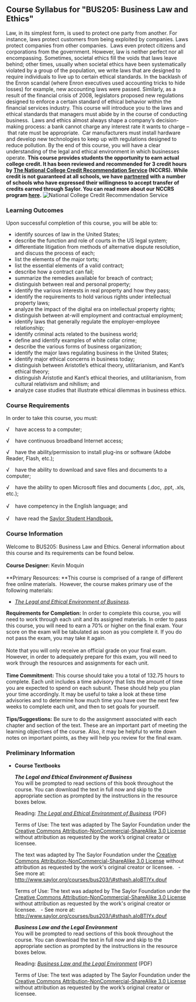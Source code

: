 Course Syllabus for "BUS205: Business Law and Ethics"
-----------------------------------------------------

Law, in its simplest form, is used to protect one party from another.
For instance, laws protect customers from being exploited by companies.
Laws protect companies from other companies.  Laws even protect citizens
and corporations from the government. However, law is neither perfect
nor all encompassing. Sometimes, societal ethics fill the voids that
laws leave behind; other times, usually when societal ethics have been
systematically violated by a group of the population, we write laws that
are designed to require individuals to live up to certain ethical
standards. In the backlash of the Enron scandal (where Enron executives
used accounting tricks to hide losses) for example, new accounting laws
were passed. Similarly, as a result of the financial crisis of 2008,
legislators proposed new regulations designed to enforce a certain
standard of ethical behavior within the financial services industry.
This course will introduce you to the laws and ethical standards that
managers must abide by in the course of conducting business.  Laws and
ethics almost always shape a company’s decision-making process: a bank
cannot charge any interest rate it wants to charge – that rate must be
appropriate.  Car manufacturers must install hardware and develop new
technologies to keep up with regulations designed to reduce pollution.
By the end of this course, you will have a clear understanding of the
legal and ethical environment in which businesses operate. **This course
provides students the opportunity to earn actual college credit. It has
been reviewed and recommended for 3 credit hours by [The National
College Credit Recommendation Service](http://www.nationalccrs.org/)
(NCCRS). While credit is not guaranteed at all schools, we have
[partnered](http://www.saylor.org/partner-schools/) with a number of
schools who have expressed their willingness to accept transfer of
credits earned through Saylor. You can read more about our NCCRS program
[here](http://www.saylor.org/student-credit-pathways/nccrs/).**
![National College Credit Recommendation
Service](http://www.saylor.org/site/wp-content/uploads/2012/12/NCCRS_Logo.png "National College Credit Recommendation Service")

### Learning Outcomes

Upon successful completion of this course, you will be able to:  

-   <span dir="LTR">identify sources of law in the United States;</span>
-   <span dir="LTR">describe the function and role of courts in the US
    legal system;</span>
-   <span dir="LTR">differentiate litigation from methods of alternative
    dispute resolution, and discuss the process of each;</span>
-   <span dir="LTR">list the elements of the major torts;</span>
-   <span dir="LTR">list the essential elements of a valid
    contract;</span>
-   <span dir="LTR">describe how a contract can fail;</span>
-   <span dir="LTR">summarize the remedies available for breach of
    contract;</span>
-   <span dir="LTR">distinguish between real and personal
    property;</span>
-   <span dir="LTR">identify the various interests in real property and
    how they pass;</span>
-   <span dir="LTR">identify the requirements to hold various rights
    under intellectual property laws;</span>
-   <span dir="LTR">analyze the impact of the digital era on
    intellectual property rights;</span>
-   <span dir="LTR">distinguish between at-will employment and
    contractual employment;</span>
-   <span dir="LTR">identify laws that generally regulate the
    employer-employee relationship;</span>
-   <span dir="LTR">identify criminal acts related to the business
    world;</span>
-   <span dir="LTR">define and identify examples of white collar
    crime;</span>
-   <span dir="LTR">describe the various forms of business
    organization; </span>
-   <span dir="LTR">identify the major laws regulating business in the
    United States;</span>
-   <span dir="LTR">identify major ethical concerns in business
    today;</span>
-   distinguish between Aristotle’s ethical theory, utilitarianism, and
    Kant’s ethical theory;
-   distinguish Aristotle and Kant’s ethical theories, and
    utilitarianism, from cultural relativism and nihilism; and
-   analyze case studies that illustrate ethical dilemmas in business
    ethics.

### Course Requirements

In order to take this course, you must:  
  
 <span dir="LTR">√    have access to a computer;</span>  
  
 <span dir="LTR">√    have continuous broadband Internet
access;</span>  
  
 <span dir="LTR">√    have the ability/permission to install plug-ins or
software (Adobe Reader, Flash, etc.);</span>  
  
 <span dir="LTR">√    have the ability to download and save files and
documents to a computer;</span>  
  
 <span dir="LTR">√    have the ability to open Microsoft files and
documents (.doc, .ppt, .xls, etc.);</span>  
    
 √    have competency in the English language; and  
    
 √    have read the [Saylor Student
Handbook.](http://www.saylor.org/site/wp-content/uploads/2012/05/Saylor-StudentHandbook.pdf)

### Course Information

Welcome to BUS205: Business Law and Ethics. General information about
this course and its requirements can be found below.  
    
 **Course Designer:** Kevin Moquin  
    
 **Primary Resources: **This course is comprised of a range of different
free online materials.  However, the course makes primary use of the
following materials:  

-   [*The Legal and Ethical Environment of
    Business*](http://www.saylor.org/site/textbooks/The%20Legal%20and%20Ethical%20Environment%20of%20Business.pdf).

**Requirements for Completion:** In order to complete this course, you
will need to work through each unit and its assigned materials. In order
to pass this course, you will need to earn a 70% or higher on the final
exam. Your score on the exam will be tabulated as soon as you complete
it. If you do not pass the exam, you may take it again.  
    
 Note that you will only receive an official grade on your final exam.
However, in order to adequately prepare for this exam, you will need to
work through the resources and assignments for each unit.  
     
 **Time Commitment:** This course should take you a total of
132.75 hours to complete. Each unit includes a time advisory that lists
the amount of time you are expected to spend on each subunit. These
should help you plan your time accordingly. It may be useful to take a
look at these time advisories and to determine how much time you have
over the next few weeks to complete each unit, and then to set goals for
yourself.  
    
 **Tips/Suggestions:** Be sure to do the assignment associated with each
chapter and section of the text. These are an important part of meeting
the learning objectives of the course. Also, it may be helpful to write
down notes on important points, as they will help you review for the
final exam.

### Preliminary Information

-   **Course Textbooks**

    ***The Legal and Ethical Environment of Business***  
     You will be prompted to read sections of this book throughout the
    course. You can download the text in full now and skip to the
    appropriate section as prompted by the instructions in the resource
    boxes below.  
      
     Reading: *[The Legal and Ethical Environment of
    Business](http://www.saylor.org/site/textbooks/The%20Legal%20and%20Ethical%20Environment%20of%20Business.pdf)* (PDF)  
      
     <span id="55984_unit_description">Terms of Use: The text was
    adapted by The Saylor Foundation under the [Creative Commons
    Attribution-NonCommercial-ShareAlike 3.0
    License](http://creativecommons.org/licenses/by-nc-sa/3.0/) without
    attribution as requested by the work’s original creator or
    licensee.  </span>  

    The text was adapted by The Saylor Foundation under the [Creative
    Commons Attribution-NonCommercial-ShareAlike 3.0
    License](http://creativecommons.org/licenses/by-nc-sa/3.0/) without
    attribution as requested by the work's original creator or
    licensee.   - See more at:
    http://www.saylor.org/courses/bus203/\#sthash.aIoBTIYx.dpuf

    Terms of Use: The text was adapted by The Saylor Foundation under
    the [Creative Commons Attribution-NonCommercial-ShareAlike 3.0
    License](http://creativecommons.org/licenses/by-nc-sa/3.0/) without
    attribution as requested by the work's original creator or
    licensee.   - See more at:
    http://www.saylor.org/courses/bus203/\#sthash.aIoBTIYx.dpuf

      
     ***Business Law and the Legal Environment***  
     You will be prompted to read sections of this book throughout the
    course. You can download the text in full now and skip to the
    appropriate section as prompted by the instructions in the resource
    boxes below.  
      
     Reading: *[Business Law and the Legal
    Environment](http://www.saylor.org/site/textbooks/Business%20Law%20and%20the%20Legal%20Environment.pdf)* (PDF)  
      
     <span id="49947_unit_description"><span
    id="55984_unit_description">Terms of Use: The text was adapted by
    The Saylor Foundation under the [Creative Commons
    Attribution-NonCommercial-ShareAlike 3.0
    License](http://creativecommons.org/licenses/by-nc-sa/3.0/) without
    attribution as requested by the work’s original creator or
    licensee.  </span></span>


